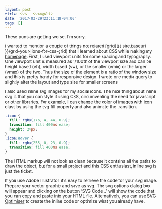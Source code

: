 ```yaml
---
layout: post
title: SVG...Svengali?
date: '2017-03-29T23:11:18-04:00'
tags: []
---
```

These puns are getting worse. I’m sorry.

I wanted to mention a couple of things not related [grid]({{ site.baseurl }}/grid-your-lions-for-css-grid) that I learned about CSS while making my [homepage](http://jingyufanclub.co). First, I used viewport units for some spacing and typography. One viewport unit is measured as 1/100th of the viewport size and can be height based (vh), width based (vw), or the smaller (vmin) or the larger (vmax) of the two. Thus the size of the element is a ratio of the window size and this is pretty handy for responsive design. I wrote one media query to slightly alter the layout and type size for smaller screens.

I also used inline svg images for my social icons. The nice thing about inline svg is that you can style it using CSS, circumventing the need for javascript or other libraries. For example, I can change the color of images with icon class by using the svg fill property and also animate the transition.

```css
.icon {
  fill: rgba(176, 4, 44, 0.9);
  transition: fill 400ms ease;
  height: 24px;
}
.icon:hover {
  fill: rgba(255, 0, 23, 0.9);
  transition: fill 400ms ease;
}
```

The HTML markup will not look as clean because it contains all the paths to draw the object, but for a small project and this CSS enthusiast, inline svg is just the ticket.

If you use Adobe Illustrator, it’s easy to retrieve the code for your svg image. Prepare your vector graphic and save as svg. The svg options dialog box will appear and clicking on the button ‘SVG Code...’ will show the code that you can copy and paste into your HTML file. Alternatively, you can use [SVG Optimiser](http://petercollingridge.appspot.com/svg-optimiser) to create the inline code or optimize what you already have.
